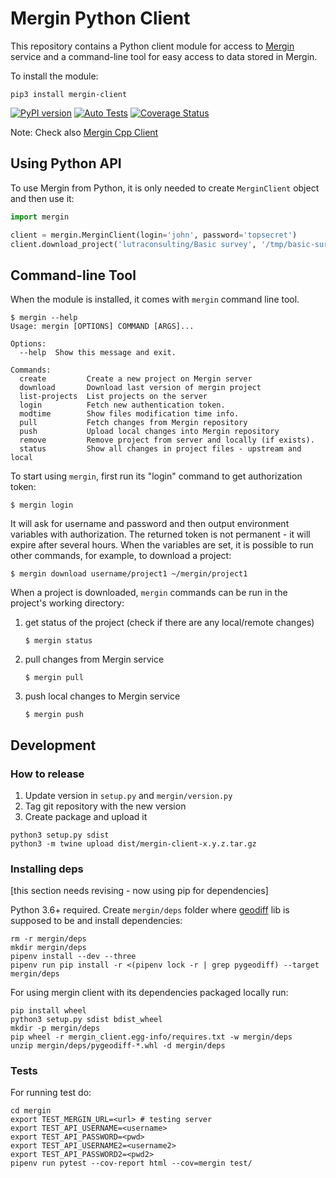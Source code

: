 # Mergin Python Client

This repository contains a Python client module for access to [Mergin](https://public.cloudmergin.com/)
service and a command-line tool for easy access to data stored in Mergin.

To install the module:

    pip3 install mergin-client

[![PyPI version](https://badge.fury.io/py/mergin-client.svg)](https://badge.fury.io/py/mergin-client)
[![Auto Tests](https://github.com/lutraconsulting/mergin-py-client/workflows/Auto%20Tests/badge.svg)](https://github.com/lutraconsulting/mergin-py-client/actions?query=workflow%3A%22Auto+Tests%22)
[![Coverage Status](https://img.shields.io/coveralls/lutraconsulting/mergin-py-client.svg)](https://coveralls.io/github/lutraconsulting/mergin-py-client)

Note: Check also [Mergin Cpp Client](https://github.com/lutraconsulting/mergin-cpp-client)

## Using Python API

To use Mergin from Python, it is only needed to create `MerginClient` object and then use it:

```python
import mergin

client = mergin.MerginClient(login='john', password='topsecret')
client.download_project('lutraconsulting/Basic survey', '/tmp/basic-survey')
```


## Command-line Tool

When the module is installed, it comes with `mergin` command line tool.

```
$ mergin --help
Usage: mergin [OPTIONS] COMMAND [ARGS]...

Options:
  --help  Show this message and exit.

Commands:
  create         Create a new project on Mergin server
  download       Download last version of mergin project
  list-projects  List projects on the server
  login          Fetch new authentication token.
  modtime        Show files modification time info.
  pull           Fetch changes from Mergin repository
  push           Upload local changes into Mergin repository
  remove         Remove project from server and locally (if exists).
  status         Show all changes in project files - upstream and local
```

To start using `mergin`, first run its "login" command to get authorization token:

```
$ mergin login
```

It will ask for username and password and then output environment variables
with authorization. The returned token is not permanent - it will expire after
several hours. When the variables are set, it is possible to run other commands,
for example, to download a project:

```
$ mergin download username/project1 ~/mergin/project1
```

When a project is downloaded, `mergin` commands can be run in the project's
working directory:

1. get status of the project (check if there are any local/remote changes)
   ```
   $ mergin status
   ```
2. pull changes from Mergin service
   ```
   $ mergin pull
   ```
3. push local changes to Mergin service
   ```
   $ mergin push
   ```


## Development

### How to release 

1. Update version in `setup.py` and `mergin/version.py`
2. Tag git repository with the new version
3. Create package and upload it

```
python3 setup.py sdist
python3 -m twine upload dist/mergin-client-x.y.z.tar.gz
```

### Installing deps

[this section needs revising - now using pip for dependencies]

Python 3.6+ required. Create `mergin/deps` folder where [geodiff](https://github.com/lutraconsulting/geodiff) lib is supposed to be and install dependencies:
    
    rm -r mergin/deps
    mkdir mergin/deps
    pipenv install --dev --three
    pipenv run pip install -r <(pipenv lock -r | grep pygeodiff) --target mergin/deps

For using mergin client with its dependencies packaged locally run:

    pip install wheel 
    python3 setup.py sdist bdist_wheel
    mkdir -p mergin/deps
    pip wheel -r mergin_client.egg-info/requires.txt -w mergin/deps
    unzip mergin/deps/pygeodiff-*.whl -d mergin/deps 

### Tests
For running test do:

    cd mergin
    export TEST_MERGIN_URL=<url> # testing server
    export TEST_API_USERNAME=<username>
    export TEST_API_PASSWORD=<pwd>
    export TEST_API_USERNAME2=<username2>
    export TEST_API_PASSWORD2=<pwd2>
    pipenv run pytest --cov-report html --cov=mergin test/
